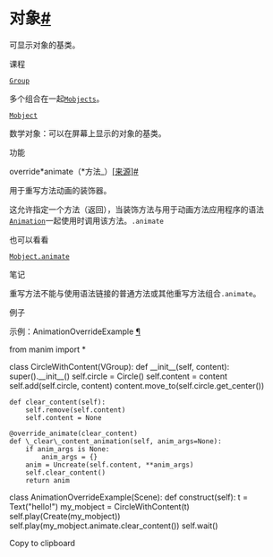 # 对象[#](#module-manim.mobject.mobject "此标题的固定链接")

可显示对象的基类。

课程

[`Group`](manim.mobject.mobject.Group.html#manim.mobject.mobject.Group "manim.mobject.mobject.Group")

多个组合在一起[`Mobjects`](manim.mobject.mobject.Mobject.html#manim.mobject.mobject.Mobject "manim.mobject.mobject.Mobject")。

[`Mobject`](manim.mobject.mobject.Mobject.html#manim.mobject.mobject.Mobject "manim.mobject.mobject.Mobject")

数学对象：可以在屏幕上显示的对象的基类。

功能

override*animate（*方法\_）[\[来源\]](../_modules/manim/mobject/mobject.html#override_animate)[#](#manim.mobject.mobject.override_animate "此定义的固定链接")

用于重写方法动画的装饰器。

这允许指定一个方法（返回），当装饰方法与用于动画方法应用程序的语法[`Animation`](manim.animation.animation.Animation.html#manim.animation.animation.Animation "manim.animation.animation.Animation")一起使用时调用该方法。`.animate`

也可以看看

[`Mobject.animate`](manim.mobject.mobject.Mobject.html#manim.mobject.mobject.Mobject.animate "manim.mobject.mobject.Mobject.animate")

笔记

重写方法不能与使用语法链接的普通方法或其他重写方法组合`.animate`。

例子

示例：AnimationOverrideExample [¶](#animationoverrideexample)

from manim import \*

class CircleWithContent(VGroup):
def \_\_init\_\_(self, content):
super().\_\_init\_\_()
self.circle = Circle()
self.content = content
self.add(self.circle, content)
content.move_to(self.circle.get_center())

    def clear_content(self):
        self.remove(self.content)
        self.content = None

    @override_animate(clear_content)
    def \_clear\_content_animation(self, anim_args=None):
        if anim_args is None:
            anim_args = {}
        anim = Uncreate(self.content, **anim_args)
        self.clear_content()
        return anim

class AnimationOverrideExample(Scene):
def construct(self):
t = Text("hello!")
my_mobject = CircleWithContent(t)
self.play(Create(my_mobject))
self.play(my_mobject.animate.clear_content())
self.wait()

Copy to clipboard
